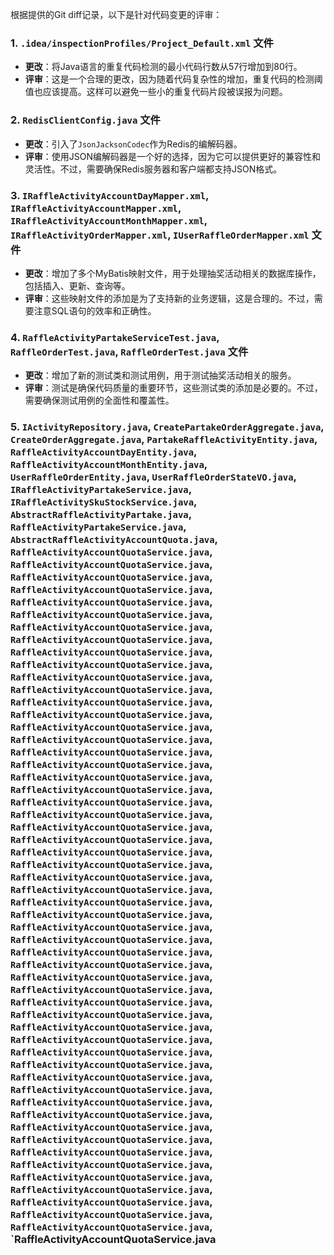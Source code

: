 根据提供的Git diff记录，以下是针对代码变更的评审：

### 1. `.idea/inspectionProfiles/Project_Default.xml` 文件
- **更改**：将Java语言的重复代码检测的最小代码行数从57行增加到80行。
- **评审**：这是一个合理的更改，因为随着代码复杂性的增加，重复代码的检测阈值也应该提高。这样可以避免一些小的重复代码片段被误报为问题。

### 2. `RedisClientConfig.java` 文件
- **更改**：引入了`JsonJacksonCodec`作为Redis的编解码器。
- **评审**：使用JSON编解码器是一个好的选择，因为它可以提供更好的兼容性和灵活性。不过，需要确保Redis服务器和客户端都支持JSON格式。

### 3. `IRaffleActivityAccountDayMapper.xml`, `IRaffleActivityAccountMapper.xml`, `IRaffleActivityAccountMonthMapper.xml`, `IRaffleActivityOrderMapper.xml`, `IUserRaffleOrderMapper.xml` 文件
- **更改**：增加了多个MyBatis映射文件，用于处理抽奖活动相关的数据库操作，包括插入、更新、查询等。
- **评审**：这些映射文件的添加是为了支持新的业务逻辑，这是合理的。不过，需要注意SQL语句的效率和正确性。

### 4. `RaffleActivityPartakeServiceTest.java`, `RaffleOrderTest.java`, `RaffleOrderTest.java` 文件
- **更改**：增加了新的测试类和测试用例，用于测试抽奖活动相关的服务。
- **评审**：测试是确保代码质量的重要环节，这些测试类的添加是必要的。不过，需要确保测试用例的全面性和覆盖性。

### 5. `IActivityRepository.java`, `CreatePartakeOrderAggregate.java`, `CreateOrderAggregate.java`, `PartakeRaffleActivityEntity.java`, `RaffleActivityAccountDayEntity.java`, `RaffleActivityAccountMonthEntity.java`, `UserRaffleOrderEntity.java`, `UserRaffleOrderStateVO.java`, `IRaffleActivityPartakeService.java`, `IRaffleActivitySkuStockService.java`, `AbstractRaffleActivityPartake.java`, `RaffleActivityPartakeService.java`, `AbstractRaffleActivityAccountQuota.java`, `RaffleActivityAccountQuotaService.java`, `RaffleActivityAccountQuotaService.java`, `RaffleActivityAccountQuotaService.java`, `RaffleActivityAccountQuotaService.java`, `RaffleActivityAccountQuotaService.java`, `RaffleActivityAccountQuotaService.java`, `RaffleActivityAccountQuotaService.java`, `RaffleActivityAccountQuotaService.java`, `RaffleActivityAccountQuotaService.java`, `RaffleActivityAccountQuotaService.java`, `RaffleActivityAccountQuotaService.java`, `RaffleActivityAccountQuotaService.java`, `RaffleActivityAccountQuotaService.java`, `RaffleActivityAccountQuotaService.java`, `RaffleActivityAccountQuotaService.java`, `RaffleActivityAccountQuotaService.java`, `RaffleActivityAccountQuotaService.java`, `RaffleActivityAccountQuotaService.java`, `RaffleActivityAccountQuotaService.java`, `RaffleActivityAccountQuotaService.java`, `RaffleActivityAccountQuotaService.java`, `RaffleActivityAccountQuotaService.java`, `RaffleActivityAccountQuotaService.java`, `RaffleActivityAccountQuotaService.java`, `RaffleActivityAccountQuotaService.java`, `RaffleActivityAccountQuotaService.java`, `RaffleActivityAccountQuotaService.java`, `RaffleActivityAccountQuotaService.java`, `RaffleActivityAccountQuotaService.java`, `RaffleActivityAccountQuotaService.java`, `RaffleActivityAccountQuotaService.java`, `RaffleActivityAccountQuotaService.java`, `RaffleActivityAccountQuotaService.java`, `RaffleActivityAccountQuotaService.java`, `RaffleActivityAccountQuotaService.java`, `RaffleActivityAccountQuotaService.java`, `RaffleActivityAccountQuotaService.java`, `RaffleActivityAccountQuotaService.java`, `RaffleActivityAccountQuotaService.java`, `RaffleActivityAccountQuotaService.java`, `RaffleActivityAccountQuotaService.java`, `RaffleActivityAccountQuotaService.java`, `RaffleActivityAccountQuotaService.java`, `RaffleActivityAccountQuotaService.java`, `RaffleActivityAccountQuotaService.java`, `RaffleActivityAccountQuotaService.java`, `RaffleActivityAccountQuotaService.java`, `RaffleActivityAccountQuotaService.java`, `RaffleActivityAccountQuotaService.java`, `RaffleActivityAccountQuotaService.java`, `RaffleActivityAccountQuotaService.java`, `RaffleActivityAccountQuotaService.java`, `RaffleActivityAccountQuotaService.java`, `RaffleActivityAccountQuotaService.java`, `RaffleActivityAccountQuotaService.java`, `RaffleActivityAccountQuotaService.java